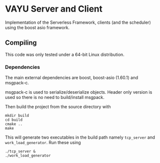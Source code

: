 # VAYU Server and Client

Implementation of the Serverless Framework, clients (and the scheduler) using the boost asio framework.

## Compiling ##

This code was only tested under a 64-bit Linux distribution.

### Dependencies ###

The main external dependencies are boost, boost-asio (1.60.1) and msgpack-c. 

msgpack-c is used to serialize/deserialize objects. Header only version is used so
there is no need to build/install msgpack.

Then build the project from the source directory with

```
mkdir build
cd build
cmake ..
make
```
This will generate two executables in the build path namely ```tcp_server``` and ```work_load_generator```. Run these using

```
./tcp_server &
./work_load_generator
```

